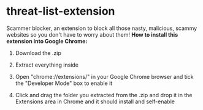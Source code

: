 # threat-list-extension
Scammer blocker, an extension to block all those nasty, malicious, scammy websites so you don't have to worry about them!
**How to install this extension into Google Chrome:**

1. Download the .zip

2. Extract everything inside

3. Open "chrome://extensions/" in your Google Chrome browser and tick the "Developer Mode" box to enable it

4. Click and drag the folder you extracted from the .zip and drop it in the Extensions area in Chrome and it should install and self-enable 
